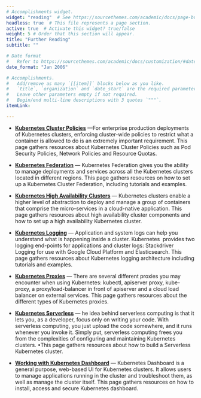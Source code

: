 ```yaml
---
# Accomplishments widget.
widget: "reading"  # See https://sourcethemes.com/academic/docs/page-builder/
headless: true  # This file represents a page section.
active: true  # Activate this widget? true/false
weight: 5 # Order that this section will appear.
title: "Further Reading"
subtitle: ""

# Date format
#   Refer to https://sourcethemes.com/academic/docs/customization/#date-format
date_format: "Jan 2006"

# Accomplishments.
#   Add/remove as many `[[item]]` blocks below as you like.
#   `title`, `organization` and `date_start` are the required parameters.
#   Leave other parameters empty if not required.
#   Begin/end multi-line descriptions with 3 quotes `"""`.
itemLink:

---
```


- **[Kubernetes Cluster Policies](/display/containers/kubernetes+cluster+policies)**  —For enterprise production deployments of Kubernetes clusters, enforcing cluster-wide policies to restrict what a container is allowed to do is an extremely important requirement. This page gathers resources about Kubernetes Cluster Policies such as Pod Security Policies, Network Policies and Resource Quotas.

- **[Kubernetes Federation](/display/containers/kubernetes+federation)**  — Kubernetes Federation gives you the ability to manage deployments and services across all the Kubernetes clusters located in different regions. This page gathers resources on how to set up a Kubernetes Cluster Federation, including tutorials and examples.

- **[Kubernetes High Availability Clusters](/display/containers/kubernetes+high+availability+clusters)**  — Kubernetes clusters enable a higher level of abstraction to deploy and manage a group of containers that comprise the micro-services in a cloud-native application. This page gathers resources about high availability cluster components and how to set up a high availability Kubernetes cluster.

- **[Kubernetes Logging](/display/containers/kubernetes+logging)**  — Application and system logs can help you understand what is happening inside a cluster. Kubernetes &nbsp;provides two logging end-points for applications and cluster logs: Stackdriver Logging for use with Google Cloud Platform and Elasticsearch. This page gathers resources about Kubernetes logging architecture including tutorials and examples.

- **[Kubernetes Proxies](/display/containers/kubernetes+proxies )**  — There are several different proxies you may encounter when using Kubernetes: kubectl, apiserver proxy, kube-proxy, a proxy/load-balancer in front of apiserver and a cloud load balancer on external services. This page gathers resources about the different types of Kubernetes proxies.

- **[Kubernetes Serverless](/display/containers/kubernetes+serverless)**  — he idea behind&nbsp;serverless computing&nbsp;is that it lets you, as a developer, focus only on writing your code. With serverless computing, you just upload the code somewhere, and it runs whenever you invoke it. Simply put, serverless computing frees you from the complexities of configuring and maintaining Kubernetes clusters. •This page gathers resources about how to build a Serverless Kubernetes cluster.

- **[Working with Kubernetes Dashboard](/display/containers/working+with+kubernetes+dashboard)**  — Kubernetes Dashboard is a general purpose, web-based UI for Kubernetes clusters. It allows users to manage applications running in the cluster and troubleshoot them, as well as manage the cluster itself. This page gathers resources on how to install, access and secure Kubernetes dashboard.



